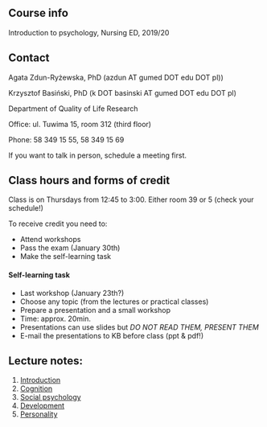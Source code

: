 ## Course info

Introduction to psychology, Nursing ED, 2019/20

## Contact

Agata Zdun-Ryżewska, PhD (azdun AT gumed DOT edu DOT pl))

Krzysztof Basiński, PhD (k DOT basinski AT gumed DOT edu DOT pl)

Department of Quality of Life Research

Office: ul. Tuwima 15, room 312 (third floor)

Phone: 58 349 15 55, 58 349 15 69

If you want to talk in person, schedule a meeting first.

## Class hours and forms of credit

Class is on Thursdays from 12:45 to 3:00. Either room 39 or 5 (check your schedule!)

To receive credit you need to:

- Attend workshops
- Pass the exam (January 30th)
- Make the self-learning task

#### Self-learning task

- Last workshop (January 23th?)
- Choose any topic (from the lectures or practical classes)
- Prepare a presentation and a small workshop
- Time: approx. 20min.
- Presentations can use slides but *DO NOT READ THEM, PRESENT THEM*
- E-mail the presentations to KB before class (ppt & pdf!)

## Lecture notes:

1. [Introduction](01_introduction.html)
2. [Cognition](02_cognition.html)
2. [Social psychology](03_social.html)
2. [Development](04_developmental.html)
2. [Personality](05_personality.html)